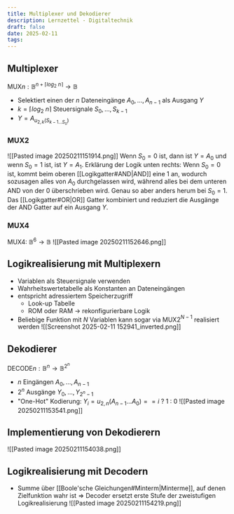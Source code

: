 ```yaml
---
title: Multiplexer und Dekodierer
description: Lernzettel - Digitaltechnik
draft: false
date: 2025-02-11
tags:
---
```

## Multiplexer
MUX$n:\mathbb{B}^{n+\lceil log_2\:n\rceil}\rightarrow\mathbb{B}$
- Selektiert einen der $n$ Dateneingänge $A_0,\dots,A_{n-1}$ als Ausgang $Y$
- $k=\lceil log_2\:n\rceil$ Steuersignale $S_0,\dots,S_{k-1}$
- $Y=A_{u_{2,k}(S_{k-1\dots S_0})}$
### MUX2
![[Pasted image 20250211151914.png]]
Wenn $S_0=0$ ist, dann ist $Y=A_0$ und wenn $S_0=1$ ist, ist $Y=A_1$.
Erklärung der Logik unten rechts: Wenn $S_0=0$ ist, kommt beim oberen [[Logikgatter#AND|AND]] eine $1$ an, wodurch sozusagen alles von $A_0$ durchgelassen wird, während alles bei dem unteren AND von der $0$ überschrieben wird. Genau so aber anders herum bei $S_0=1$. Das [[Logikgatter#OR|OR]] Gatter kombiniert und reduziert die Ausgänge der AND Gatter auf ein Ausgang $Y$.
### MUX4
MUX4: $\mathbb{B}^6\rightarrow\mathbb{B}$
![[Pasted image 20250211152646.png]]
## Logikrealisierung mit Multiplexern
- Variablen als Steuersignale verwenden
- Wahrheitswertetabelle als Konstanten an Dateneingängen
- entspricht adressiertem Speicherzugriff
	- Look-up Tabelle
	- ROM oder RAM $\rightarrow$ rekonfigurierbare Logik
- Beliebige Funktion mit $N$ Variablen kann sogar via MUX2$^{N-1}$ realisiert werden
![[Screenshot 2025-02-11 152941_inverted.png]]
## Dekodierer
DECODE$n:\mathbb{B}^n\rightarrow\mathbb{B}^{2^n}$
- $n$ Eingängen $A_0,\dots,A_{n-1}$
- $2^n$ Ausgänge $Y_0,\dots,Y_{2^{n}-1}$
- "One-Hot" Kodierung: $Y_i=u_{2,n}(A_{n-1}\dots A_0)==i\:?\:1\::\:0$
![[Pasted image 20250211153541.png]]
## Implementierung von Dekodierern
![[Pasted image 20250211154038.png]]
## Logikrealisierung mit Decodern
- Summe über [[Boole'sche Gleichungen#Minterm|Minterme]], auf denen Zielfunktion wahr ist
	$\Rightarrow$ Decoder ersetzt erste Stufe der zweistufigen Logikrealisierung
![[Pasted image 20250211154219.png]]
